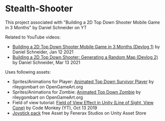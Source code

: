 # Stealth-Shooter
This project associated with "Building a 2D Top Down Shooter Mobile Game in 3 Months" by Daniel Schneider on YT

Related to YouTube videos:
- [Building a 2D Top Down Shooter Mobile Game in 3 Months (Devlog 1)](https://www.youtube.com/watch?v=ylQ_PyMxc3M) by Daniel Schneider, Jan 12 2021
- [Building a 2D Top Down Shooter: Generating a Random Map (Devlog 2)](https://www.youtube.com/watch?v=CumqUh8-EH4) by Daniel Schneider, Mar 13 2021

Uses following assets:
- Sprites/Animations for Player: [Animated Top Down Survivor Player](https://opengameart.org/content/animated-top-down-survivor-player) by rileygombart on OpenGameArt.org
- Sprites/Animations for Zombie: [Animated Top Down Zombie](https://opengameart.org/content/animated-top-down-zombie) by rileygombart on OpenGameArt.org
- Field of view tutorial:  [Field of View Effect in Unity (Line of Sight, View Cone)](https://www.youtube.com/watch?v=CSeUMTaNFYk&ab_channel=CodeMonkey) by Code Monkey (YT), Oct 13 2019
- [Joystick pack](https://assetstore.unity.com/packages/tools/input-management/joystick-pack-107631) free Asset by Fenerax Studios on Unity Asset Store
